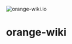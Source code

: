 ![orange-wiki.io](https://socialify.git.ci/A-Kevin1217/orange-wiki.io/image?font=Source%20Code%20Pro&forks=1&language=1&name=1&owner=1&pattern=Circuit%20Board&stargazers=1&theme=Auto)
# orange-wiki
